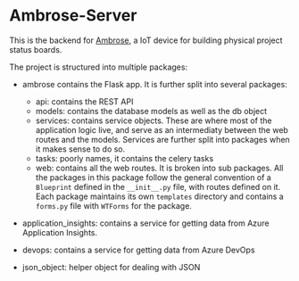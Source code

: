 # Ambrose-Server

This is the backend for [Ambrose](), a IoT device for building physical project status boards. 

The project is structured into multiple packages:

- ambrose contains the Flask app. It is further split into several packages:

    - api: contains the REST API
    - models: contains the database models as well as the db object
    - services: contains service objects. These are where most of the application logic live, and serve as an intermediaty between the web routes and the models. Services are further split into packages when it makes sense to do so.
    - tasks: poorly names, it contains the celery tasks
    - web: contains all the web routes. It is broken into sub packages. All the packages in this package follow the general convention of a `Blueprint` defined in the `__init__.py` file, with routes defined on it. Each package maintains its own `templates` directory and contains a `forms.py` file with `WTForms` for the package. 
    
- application_insights: contains a service for getting data from Azure Application Insights. 
- devops: contains a service for getting data from Azure DevOps
- json_object: helper object for dealing with JSON